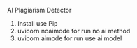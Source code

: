 AI  Plagiarism Detector

1. Install use Pip
2. uvicorn noaimode for run no ai method
3. uvicorn aimode for run use ai model
